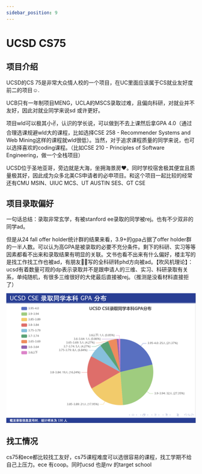 ```yaml
---
sidebar_position: 9
---
```

# UCSD CS75

## 项目介绍


UCSD的CS 75是非常大众情人校的一个项目，在UC里面应该属于CS就业友好度前二的项目☺️.

UCB只有一年制项目MENG，UCLA的MSCS录取过难，且偏向科研，对就业并不友好，因此对就业同学来说sd 或许更好。

项目wld可以极其小✌️，认识的学长说，可以做到不去上课然后拿GPA 4.0（通过合理选课规避wld大的课程，比如选择CSE 258 - Recommender Systems and Web Mining这样的课程就wld很低）。当然，对于追求课程质量的同学来说，也可以选择喜欢的coding课程。（比如CSE 210 - Principles of Software Engineering，做一个全栈项目）

UCSD位于圣地亚哥，旁边就是大海，坐拥海景房❤️。同时学校宿舍极其便宜且质量极其好，因此成为众多北美CS申请者的必申项目。和这个项目一起比较的经常还有CMU MSIN、UIUC MCS、UT AUSTIN SES、GT CSE



## 项目录取偏好
一句话总结：录取非常玄学，有被stanford ee录取的同学被rej。也有不少双非的同学ad。

但是从24 fall offer holder统计群的结果来看，3.9+的gpa占据了offer holder群的一半人数。可以认为高GPA是被录取的必要不充分条件。剩下的科研、实习等等因素都看不出来和录取结果有明显的关联。文书也看不出来有什么偏好，楼主写的是找工作找工作也被ad，有朋友👬🏻写的全科研转phd方向被ad。【吹风机理论】：ucsd有着数量可观的dp表示录取并不是跟申请人的三维、实习、科研录取有关系，单纯随机，有很多三维很好的大佬最后直接被rej。（推测是没看材料直接拒了）

![CS75 GPA](/img/cs75gpa.png)

## 找工情况

cs75和ece都比较找工友好，cs75课程难度可以选很容易的课程，找工学期不给自己上压力。ece 有coop。同时ucsd 也是nv 的target school